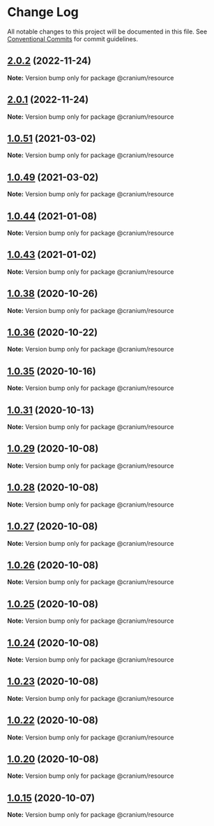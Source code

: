 # Change Log

All notable changes to this project will be documented in this file.
See [Conventional Commits](https://conventionalcommits.org) for commit guidelines.

## [2.0.2](https://github.com/alexgul4enko/bones/compare/v1.0.57...v2.0.2) (2022-11-24)

**Note:** Version bump only for package @cranium/resource





## [2.0.1](https://github.com/alexgul4enko/bones/compare/v1.0.57...v2.0.1) (2022-11-24)

**Note:** Version bump only for package @cranium/resource





## [1.0.51](https://github.com/alexgul4enko/bones/compare/v1.0.50...v1.0.51) (2021-03-02)

**Note:** Version bump only for package @cranium/resource





## [1.0.49](https://github.com/alexgul4enko/bones/compare/v1.0.48...v1.0.49) (2021-03-02)

**Note:** Version bump only for package @cranium/resource





## [1.0.44](https://github.com/alexgul4enko/bones/compare/v1.0.43...v1.0.44) (2021-01-08)

**Note:** Version bump only for package @cranium/resource





## [1.0.43](https://github.com/alexgul4enko/bones/compare/v1.0.42...v1.0.43) (2021-01-02)

**Note:** Version bump only for package @cranium/resource





## [1.0.38](https://github.com/alexgul4enko/bones/compare/v1.0.37...v1.0.38) (2020-10-26)

**Note:** Version bump only for package @cranium/resource





## [1.0.36](https://github.com/alexgul4enko/bones/compare/v1.0.35...v1.0.36) (2020-10-22)

**Note:** Version bump only for package @cranium/resource





## [1.0.35](https://github.com/alexgul4enko/bones/compare/v1.0.34...v1.0.35) (2020-10-16)

**Note:** Version bump only for package @cranium/resource





## [1.0.31](https://github.com/alexgul4enko/bones/compare/v1.0.30...v1.0.31) (2020-10-13)

**Note:** Version bump only for package @cranium/resource





## [1.0.29](https://github.com/alexgul4enko/bones/compare/v1.0.28...v1.0.29) (2020-10-08)

**Note:** Version bump only for package @cranium/resource





## [1.0.28](https://github.com/alexgul4enko/bones/compare/v1.0.27...v1.0.28) (2020-10-08)

**Note:** Version bump only for package @cranium/resource





## [1.0.27](https://github.com/alexgul4enko/bones/compare/v1.0.26...v1.0.27) (2020-10-08)

**Note:** Version bump only for package @cranium/resource





## [1.0.26](https://github.com/alexgul4enko/bones/compare/v1.0.25...v1.0.26) (2020-10-08)

**Note:** Version bump only for package @cranium/resource





## [1.0.25](https://github.com/alexgul4enko/bones/compare/v1.0.24...v1.0.25) (2020-10-08)

**Note:** Version bump only for package @cranium/resource





## [1.0.24](https://github.com/alexgul4enko/bones/compare/v1.0.23...v1.0.24) (2020-10-08)

**Note:** Version bump only for package @cranium/resource





## [1.0.23](https://github.com/alexgul4enko/bones/compare/v1.0.22...v1.0.23) (2020-10-08)

**Note:** Version bump only for package @cranium/resource





## [1.0.22](https://github.com/alexgul4enko/bones/compare/v1.0.20...v1.0.22) (2020-10-08)

**Note:** Version bump only for package @cranium/resource





## [1.0.20](https://github.com/alexgul4enko/bones/compare/v1.0.19...v1.0.20) (2020-10-08)

**Note:** Version bump only for package @cranium/resource





## [1.0.15](https://github.com/alexgul4enko/bones/compare/v1.0.14...v1.0.15) (2020-10-07)

**Note:** Version bump only for package @cranium/resource
